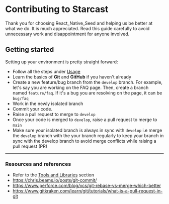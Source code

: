 # Contributing to Starcast

Thank you for choosing React_Native_Seed and helping us be better at what we do. It is much appreciated. Read this guide carefully to avoid unnecessary work and disappointment for anyone involved.

## Getting started

Setting up your environment is pretty straight forward:

- Follow all the steps under [Usage](https://github.com/rashtay/React_Native_Seed#usage)
- Learn the basics of **Git** and **GitHub** if you haven't already
- Create a new feature/bug branch from the `develop` branch. For example, let's say you are working on the FAQ page. Then, create a branch named `feature/faq`. If it's a bug you are resolving on the page, it can be `bug/faq`
- Work in the newly isolated branch
- Commit your code.
- Raise a pull request to merge to `develop`
- Once your code is merged to `develop`, raise a pull request to merge to `main`
- Make sure your isolated branch is always in sync with `develop` i.e merge the `develop` branch with the your branch regularly to keep your branch in sync with the develop branch to avoid merge conflicts while raising a pull request (PR)

---

### Resources and references

- Refer to the [Tools and Libraries](https://github.com/rashtay/React_Native_Seed#tools-and-libraries) section
- https://chris.beams.io/posts/git-commit/
- https://www.perforce.com/blog/vcs/git-rebase-vs-merge-which-better
- https://www.gitkraken.com/learn/git/tutorials/what-is-a-pull-request-in-git
